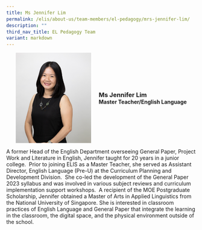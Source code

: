 ```yaml
---
title: Ms Jennifer Lim
permalink: /elis/about-us/team-members/el-pedagogy/mrs-jennifer-lim/
description: ""
third_nav_title: EL Pedagogy Team
variant: markdown
---
```

<div class="flex">
	<div class="imgCrop">
		<img src="/images/Team%20Members/Jennifer_Use%20for%20website.jpg" class="m-0"></div>
		<div class="flex-col">
		<h3 class="m-0"><strong>Ms Jennifer Lim</strong></h3>
		<strong>Master Teacher/English Language</strong>
	</div>
	</div>

<style>
	.m-0 {
		margin: 0 !important;
	}
	.flex {
		display: flex;
		justify-content: center;
		align-items: center; 
		gap: 20px;
		flex-wrap: wrap;
	}
.imgCrop {
    width: 200px !important;
    aspect-ratio: 5/6;
	overflow: hidden;
}
	.flex-col {
		display: flex;
		flex-direction: column;
	}
</style>

		 
A former Head of the English Department overseeing General Paper, Project Work and Literature in English, Jennifer taught for 20 years in a junior college.&nbsp; Prior to joining ELIS as a Master Teacher, she served as Assistant Director, English Language (Pre-U) at the Curriculum Planning and Development Division.&nbsp; She co-led the development of the General Paper 2023 syllabus and was involved in various subject reviews and curriculum implementation support workshops. &nbsp;A recipient of the MOE Postgraduate Scholarship, Jennifer obtained a Master of Arts in Applied Linguistics from the National University of Singapore. She is interested in classroom practices of English Language and General Paper that integrate the learning in the classroom, the digital space, and the physical environment outside of the school.